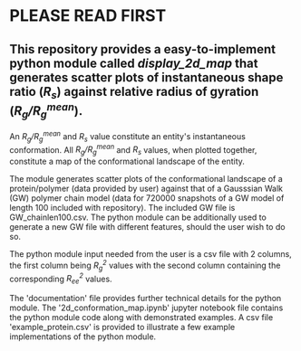 # PLEASE READ FIRST

## This repository provides a easy-to-implement python module called _display_2d_map_ that generates scatter plots of instantaneous shape ratio (_R<sub>s</sub>_) against relative radius of gyration (_R<sub>g</sub>/R<sub>g</sub><sup>mean</sup>_).

An _R<sub>g</sub>/R<sub>g</sub><sup>mean</sup>_ and _R<sub>s</sub>_ value constitute an entity's instantaneous conformation. All _R<sub>g</sub>/R<sub>g</sub><sup>mean</sup>_ and _R<sub>s</sub>_ values, when plotted together, constitute a map of the conformational landscape of the entity. 

The module generates scatter plots of the conformational landscape of a protein/polymer (data provided by user) against that of a Gausssian Walk (GW) polymer chain model (data for 720000 snapshots of a GW model of length 100 included with repository). The included GW file is GW_chainlen100.csv. The python module can be additionally used to generate a new GW file with different features, should the user wish to do so.

The python module input needed from the user is a csv file with 2 columns, the first column being _R<sub>g</sub><sup>2</sup>_ values with the second column containing the corresponding _R<sub>ee</sub><sup>2</sup>_ values. 

The 'documentation' file provides further  technical details for the python module. The '2d_conformation_map.ipynb' jupyter notebook file contains the python module code along with demonstrated examples. A csv file 'example_protein.csv' is provided to illustrate a few example implementations of the python module. 
